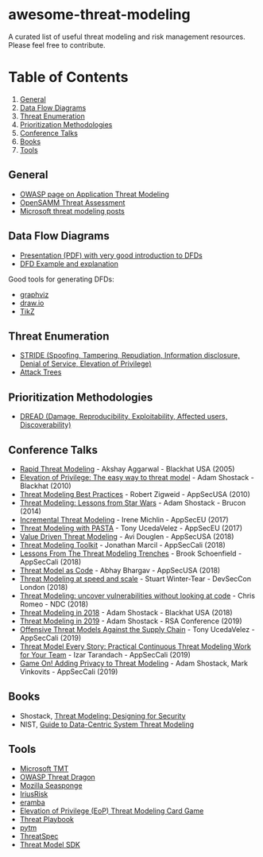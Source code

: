 # awesome-threat-modeling
A curated list of useful threat modeling and risk management resources. Please feel free to contribute.

# Table of Contents
1. [General](#general)
2. [Data Flow Diagrams](#data-flow-diagrams)
3. [Threat Enumeration](#threat-enumeration)
4. [Prioritization Methodologies](#prioritization-methodologies)
5. [Conference Talks](#conference-talks)
6. [Books](#books)
7. [Tools](#tools)

## General

* [OWASP page on Application Threat Modeling](https://www.owasp.org/index.php/Application_Threat_Modeling)
* [OpenSAMM Threat Assessment](https://www.owasp.org/index.php/SAMM_-_Threat_Assessment_-_1)
* [Microsoft threat modeling posts](https://blogs.msdn.microsoft.com/larryosterman/2007/10/01/some-final-thoughts-on-threat-modeling/)

## Data Flow Diagrams

* [Presentation (PDF) with very good introduction to DFDs](https://people.eecs.berkeley.edu/~daw/teaching/cs261-f12/hws/Introduction_to_Threat_Modeling.pdf)
* [DFD Example and explanation](https://www.cs.uct.ac.za/mit_notes/software/htmls/ch06s02.html)

Good tools for generating DFDs:

* [graphviz](https://graphviz.gitlab.io/about/)
* [draw.io](https://www.draw.io/)
* [TikZ](http://www.texample.net/tikz/examples/data-flow-diagram/)

## Threat Enumeration

* [STRIDE (Spoofing, Tampering, Repudiation, Information disclosure, Denial of Service, Elevation of Privilege)](https://docs.microsoft.com/en-us/previous-versions/commerce-server/ee823878(v=cs.20))
* [Attack Trees](https://www.schneier.com/academic/archives/1999/12/attack_trees.html)

## Prioritization Methodologies

* [DREAD (Damage, Reproducibility, Exploitability, Affected users, Discoverability)](https://wiki.openstack.org/wiki/Security/OSSA-Metrics#DREAD)

## Conference Talks
* [Rapid Threat Modeling](https://www.youtube.com/watch?v=4zxM1KhLXvI) - Akshay Aggarwal - Blackhat USA (2005)
* [Elevation of Privilege: The easy way to threat model](https://www.youtube.com/watch?v=vEqu5fk9rlE) - Adam Shostack - Blackhat (2010)
* [Threat Modeling Best Practices](https://www.youtube.com/watch?v=58Qga-ergBQ) - Robert Zigweid - AppSecUSA (2010)
* [Threat Modeling: Lessons from Star Wars](https://www.youtube.com/watch?v=-2zvfevLnp4) - Adam Shostack - Brucon (2014)
* [Incremental Threat Modeling](https://www.youtube.com/watch?v=WePVoeYrhpg) -  Irene Michlin - AppSecEU (2017)
* [Threat Modeling with PASTA](https://www.youtube.com/watch?v=hHIgW8ZUi4A) - Tony UcedaVelez - AppSecEU (2017)
* [Value Driven Threat Modeling](https://www.youtube.com/watch?v=3Fl_7FrM_gI) - Avi Douglen - AppSecUSA (2018)
* [Threat Modeling Toolkit](https://www.youtube.com/watch?v=KGy_KCRUGd4) - Jonathan Marcil - AppSecCali (2018)
* [Lessons From The Threat Modeling Trenches](https://www.youtube.com/watch?v=DEVt1Adybvs) - Brook Schoenfield - AppSecCali (2018)
* [Threat Model as Code](https://www.youtube.com/watch?v=fT2-JuvK428) - Abhay Bhargav - AppSecUSA (2018)
* [Threat Modeling at speed and scale](https://www.youtube.com/watch?v=5jyL-CHib54) - Stuart Winter-Tear - DevSecCon London (2018)
* [Threat Modeling: uncover vulnerabilities without looking at code](https://www.youtube.com/watch?v=Fmp9UFjPiJs) - Chris Romeo - NDC (2018)
* [Threat Modeling in 2018](https://www.youtube.com/watch?v=DMFF8zQqEVQ) - Adam Shostack - Blackhat USA (2018)
* [Threat Modeling in 2019](https://www.youtube.com/watch?v=ZoxHIpzaZ6U) - Adam Shostack - RSA Conference (2019)
* [Offensive Threat Models Against the Supply Chain](https://www.youtube.com/watch?v=J6o7YTnAqYg) - Tony UcedaVelez - AppSecCali (2019)
* [Threat Model Every Story: Practical Continuous Threat Modeling Work for Your Team](https://www.youtube.com/watch?v=VbW-X0j35gw) - Izar Tarandach - AppSecCali (2019)
* [Game On! Adding Privacy to Threat Modeling](https://www.youtube.com/watch?v=uzOdpuAhr28) - Adam Shostack, Mark Vinkovits - AppSecCali (2019)

## Books

* Shostack, [Threat Modeling: Designing for Security](https://www.amazon.com/Threat-Modeling-Designing-Adam-Shostack/dp/1118809998)
* NIST, [Guide to Data-Centric System Threat Modeling](https://csrc.nist.gov/publications/detail/sp/800-154/draft)

## Tools

* [Microsoft TMT](https://docs.microsoft.com/en-us/azure/security/azure-security-threat-modeling-tool)
* [OWASP Threat Dragon](https://threatdragon.org/)
* [Mozilla Seasponge](https://github.com/mozilla/seasponge)
* [IriusRisk](https://continuumsecurity.net/threat-modeling-tool/)
* [eramba](http://www.eramba.org/)
* [Elevation of Privilege (EoP) Threat Modeling Card Game](http://www.microsoft.com/en-us/download/details.aspx?id=20303)
* [Threat Playbook](https://we45.gitbook.io/threatplaybook/)
* [pytm](https://github.com/izar/pytm)
* [ThreatSpec](https://threatspec.org/)
* [Threat Model SDK](https://github.com/stevespringett/threatmodel-sdk)
